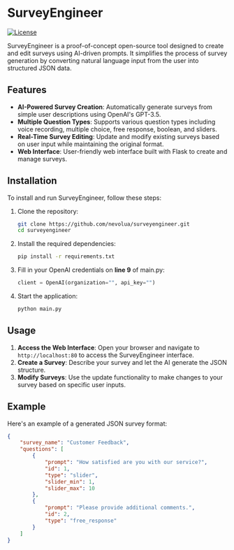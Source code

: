 # SurveyEngineer

[![License](https://img.shields.io/badge/license-MIT-blue.svg)](LICENSE)

SurveyEngineer is a proof-of-concept open-source tool designed to create and edit surveys using AI-driven prompts. It simplifies the process of survey generation by converting natural language input from the user into structured JSON data.

## Features

- **AI-Powered Survey Creation**: Automatically generate surveys from simple user descriptions using OpenAI's GPT-3.5.
- **Multiple Question Types**: Supports various question types including voice recording, multiple choice, free response, boolean, and sliders.
- **Real-Time Survey Editing**: Update and modify existing surveys based on user input while maintaining the original format.
- **Web Interface**: User-friendly web interface built with Flask to create and manage surveys.

## Installation

To install and run SurveyEngineer, follow these steps:

1. Clone the repository:
    ```sh
    git clone https://github.com/nevolua/surveyengineer.git
    cd surveyengineer
    ```

2. Install the required dependencies:
    ```sh
    pip install -r requirements.txt
    ```

3. Fill in your OpenAI credentials on **line 9** of main.py:
    ```py
    client = OpenAI(organization="", api_key="")
    ```

4. Start the application:
    ```sh
    python main.py
    ```

## Usage

1. **Access the Web Interface**: Open your browser and navigate to `http://localhost:80` to access the SurveyEngineer interface.
2. **Create a Survey**: Describe your survey and let the AI generate the JSON structure.
3. **Modify Surveys**: Use the update functionality to make changes to your survey based on specific user inputs.

## Example

Here's an example of a generated JSON survey format:

```json
{
    "survey_name": "Customer Feedback",
    "questions": [
        {
            "prompt": "How satisfied are you with our service?",
            "id": 1,
            "type": "slider",
            "slider_min": 1,
            "slider_max": 10
        },
        {
            "prompt": "Please provide additional comments.",
            "id": 2,
            "type": "free_response"
        }
    ]
}
